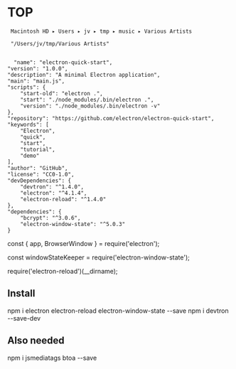 # TOP

     ‎⁨Macintosh HD⁩ ▸ ⁨Users⁩ ▸ ⁨jv⁩ ▸ ⁨tmp⁩ ▸ ⁨music⁩ ▸ ⁨Various Artists⁩

     "/Users/jv/tmp/Various Artists⁩"


      "name": "electron-quick-start",
    "version": "1.0.0",
    "description": "A minimal Electron application",
    "main": "main.js",
    "scripts": {
    	"start-old": "electron .",
    	"start": "./node_modules/.bin/electron .",
    	"version": "./node_modules/.bin/electron -v"
    },
    "repository": "https://github.com/electron/electron-quick-start",
    "keywords": [
    	"Electron",
    	"quick",
    	"start",
    	"tutorial",
    	"demo"
    ],
    "author": "GitHub",
    "license": "CC0-1.0",
    "devDependencies": {
    	"devtron": "^1.4.0",
    	"electron": "^4.1.4",
    	"electron-reload": "^1.4.0"
    },
    "dependencies": {
    	"bcrypt": "^3.0.6",
    	"electron-window-state": "^5.0.3"
    }

const { app, BrowserWindow } = require('electron');

const windowStateKeeper = require('electron-window-state');

require('electron-reload')(\_\_dirname);

## Install

npm i electron electron-reload electron-window-state --save
npm i devtron --save-dev

## Also needed

npm i jsmediatags btoa --save
